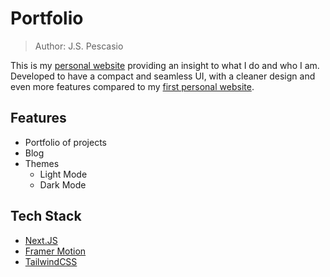 # Portfolio
> Author: J.S. Pescasio

This is my [personal website](https://www.jspescas.io/) providing an insight to what I do and who I am. Developed to have a compact and seamless UI, with a cleaner design and even more features compared to my [first personal website](https://jspescasio-fe.vercel.app/).

## Features

- Portfolio of projects
- Blog
- Themes
    - Light Mode
    - Dark Mode


## Tech Stack

- [Next.JS](https://nextjs.org/)
- [Framer Motion](https://www.framer.com/motion/)
- [TailwindCSS](https://tailwindcss.com/)
